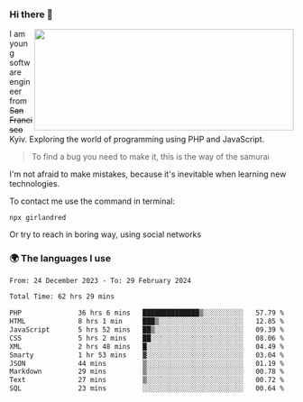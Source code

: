 ### Hi there 👋  

<img align='right' src="https://github-readme-stats.vercel.app/api?username=girlandred&count_private=true&show_icons=true&include_all_commits=true&hide_rank=true&hide_title=true&theme=buefy&card_width=300" width=460 height=180>


I am young software engineer from ~~San Francisco~~ Kyiv. Exploring the world of programming using PHP and JavaScript.


> To find a bug you need to make it, this is the way of the samurai



I'm not afraid to make mistakes, because it's inevitable when learning new technologies.

To contact me use the command in terminal:

```
npx girlandred
```

Or try to reach in boring way, using social networks


### 🌍 The languages I use

<!--START_SECTION:waka-->

```txt
From: 24 December 2023 - To: 29 February 2024

Total Time: 62 hrs 29 mins

PHP              36 hrs 6 mins   ██████████████▒░░░░░░░░░░   57.79 %
HTML             8 hrs 1 min     ███▒░░░░░░░░░░░░░░░░░░░░░   12.85 %
JavaScript       5 hrs 52 mins   ██▒░░░░░░░░░░░░░░░░░░░░░░   09.39 %
CSS              5 hrs 2 mins    ██░░░░░░░░░░░░░░░░░░░░░░░   08.06 %
XML              2 hrs 48 mins   █░░░░░░░░░░░░░░░░░░░░░░░░   04.49 %
Smarty           1 hr 53 mins    ▓░░░░░░░░░░░░░░░░░░░░░░░░   03.04 %
JSON             44 mins         ▒░░░░░░░░░░░░░░░░░░░░░░░░   01.19 %
Markdown         29 mins         ▒░░░░░░░░░░░░░░░░░░░░░░░░   00.78 %
Text             27 mins         ▒░░░░░░░░░░░░░░░░░░░░░░░░   00.72 %
SQL              23 mins         ░░░░░░░░░░░░░░░░░░░░░░░░░   00.64 %
```

<!--END_SECTION:waka-->
